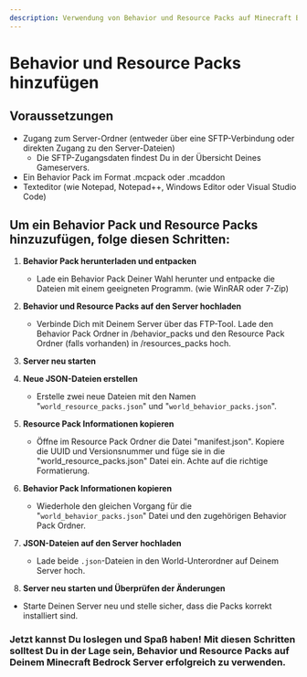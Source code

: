 ```yaml
---
description: Verwendung von Behavior und Resource Packs auf Minecraft Bedrock Server
---
```


# Behavior und Resource Packs hinzufügen

## Voraussetzungen

* Zugang zum Server-Ordner (entweder über eine SFTP-Verbindung oder direkten Zugang zu den Server-Dateien)
  * Die SFTP-Zugangsdaten findest Du in der Übersicht Deines Gameservers.
* Ein Behavior Pack im Format .mcpack oder .mcaddon
* Texteditor (wie Notepad, Notepad++, Windows Editor oder Visual Studio Code)

## Um ein Behavior Pack und Resource Packs hinzuzufügen, folge diesen Schritten:

1. <b>Behavior Pack herunterladen und entpacken</b>
    * Lade ein Behavior Pack Deiner Wahl herunter und entpacke die Dateien mit einem geeigneten Programm. (wie WinRAR oder 7-Zip)

2. <b>Behavior und Resource Packs auf den Server hochladen</b>
    * Verbinde Dich mit Deinem Server über das FTP-Tool. Lade den Behavior Pack Ordner in /behavior\_packs und den Resource Pack Ordner (falls vorhanden) in /resources\_packs hoch.

3. <b>Server neu starten</b>

4. <b>Neue JSON-Dateien erstellen</b>
    * Erstelle zwei neue Dateien mit den Namen "`world_resource_packs.json`" und "`world_behavior_packs.json`".

5. <b>Resource Pack Informationen kopieren</b>
    * Öffne im Resource Pack Ordner die Datei "manifest.json". Kopiere die UUID und Versionsnummer und füge sie in die "world\_resource\_packs.json" Datei ein. Achte auf die richtige Formatierung.

6. <b>Behavior Pack Informationen kopieren</b>
    * Wiederhole den gleichen Vorgang für die "`world_behavior_packs.json`" Datei und den zugehörigen Behavior Pack Ordner.

7. <b>JSON-Dateien auf den Server hochladen</b>
    * Lade beide `.json`-Dateien in den World-Unterordner auf Deinem Server hoch.

8. <b>Server neu starten und Überprüfen der Änderungen</b>
  * Starte Deinen Server neu und stelle sicher, dass die Packs korrekt installiert sind.

### Jetzt kannst Du loslegen und Spaß haben! Mit diesen Schritten solltest Du in der Lage sein, Behavior und Resource Packs auf Deinem Minecraft Bedrock Server erfolgreich zu verwenden.